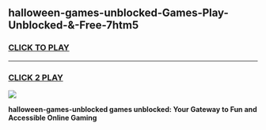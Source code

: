 
## halloween-games-unblocked-Games-Play-Unblocked-&-Free-7htm5
<h3>
<a href="https://premium76.site?title=halloween-games-unblocked&ref=24A">CLICK TO PLAY</a></h3>
<hr>

<h3>
<a href="https://premium76.site?title=halloween-games-unblocked&ref=24A">CLICK 2 PLAY</a>
  
</h3>

<a href="https://premium76.site?title=halloween-games-unblocked&ref=24A"><img src="https://clearcache.store/games.png"></a>


**halloween-games-unblocked games unblocked: Your Gateway to Fun and Accessible Online Gaming**
